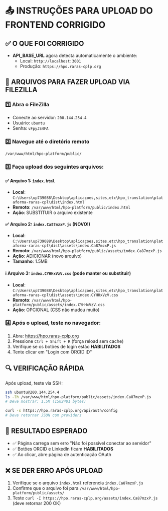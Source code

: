 # 📤 INSTRUÇÕES PARA UPLOAD DO FRONTEND CORRIGIDO

## ✅ O QUE FOI CORRIGIDO
- **API_BASE_URL** agora detecta automaticamente o ambiente:
  - Local: `http://localhost:3001`
  - Produção: `https://hpo.raras-cplp.org`

## 📁 ARQUIVOS PARA FAZER UPLOAD VIA FILEZILLA

### 1️⃣ Abra o FileZilla
- Conecte ao servidor: `200.144.254.4`
- Usuário: `ubuntu`
- Senha: `vFpyJS4FA`

### 2️⃣ Navegue até o diretório remoto
```
/var/www/html/hpo-platform/public/
```

### 3️⃣ Faça upload dos seguintes arquivos:

#### ✅ Arquivo 1: `index.html`
- **Local**: `C:\Users\up739088\Desktop\aplicaçoes,sites,etc\hpo_translation\plataforma-raras-cpl\dist\index.html`
- **Remoto**: `/var/www/html/hpo-platform/public/index.html`
- **Ação**: SUBSTITUIR o arquivo existente

#### ✅ Arquivo 2: `index.Ca87mzxP.js` (NOVO!)
- **Local**: `C:\Users\up739088\Desktop\aplicaçoes,sites,etc\hpo_translation\plataforma-raras-cpl\dist\assets\index.Ca87mzxP.js`
- **Remoto**: `/var/www/html/hpo-platform/public/assets/index.Ca87mzxP.js`
- **Ação**: ADICIONAR (novo arquivo)
- **Tamanho**: 1.5MB

#### ℹ️ Arquivo 3: `index.CYHHxVzV.css` (pode manter ou substituir)
- **Local**: `C:\Users\up739088\Desktop\aplicaçoes,sites,etc\hpo_translation\plataforma-raras-cpl\dist\assets\index.CYHHxVzV.css`
- **Remoto**: `/var/www/html/hpo-platform/public/assets/index.CYHHxVzV.css`
- **Ação**: OPCIONAL (CSS não mudou muito)

### 4️⃣ Após o upload, teste no navegador:
1. Abra: https://hpo.raras-cplp.org
2. Pressione `Ctrl + Shift + R` (força reload sem cache)
3. Verifique se os botões de login estão **HABILITADOS**
4. Tente clicar em "Login com ORCID iD"

## 🔍 VERIFICAÇÃO RÁPIDA
Após upload, teste via SSH:
```bash
ssh ubuntu@200.144.254.4
ls -lh /var/www/html/hpo-platform/public/assets/index.Ca87mzxP.js
# Deve mostrar: 1.5M (1502401 bytes)

curl -s https://hpo.raras-cplp.org/api/auth/config
# Deve retornar JSON com providers
```

## 🎯 RESULTADO ESPERADO
- ✅ Página carrega sem erro "Não foi possível conectar ao servidor"
- ✅ Botões ORCID e LinkedIn ficam **HABILITADOS**
- ✅ Ao clicar, abre página de autenticação OAuth

## ❌ SE DER ERRO APÓS UPLOAD
1. Verifique se o arquivo `index.html` referencia `index.Ca87mzxP.js`
2. Confirme que o arquivo foi para `/var/www/html/hpo-platform/public/assets/`
3. Teste `curl -I https://hpo.raras-cplp.org/assets/index.Ca87mzxP.js` (deve retornar 200 OK)
